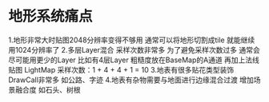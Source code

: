 # 地形系统痛点
1.地形非常大时贴图2048分辨率变得不够用
    通常可以将地形切割成tile 就能继续用1024分辨率了
2.多层Layer混合 采样次数非常多
    为了避免采样次数过多 通常会尽可能用更少的Layer
    比如有4层Layer 粗糙度放在BaseMap的A通道 再加上法线贴图 LightMap
    采样次数：1 + 4 + 4 + 1 = 10
3.地表有很多贴花类型装饰 DrawCall非常多
    如公路、字迹
4.地表有杂物需要与地面进行边缘混合过渡 增加场景融合度
    如石头、树根
